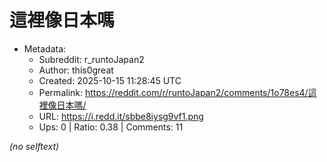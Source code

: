 # 這裡像日本嗎

- Metadata:
  - Subreddit: r_runtoJapan2
  - Author: this0great
  - Created: 2025-10-15 11:28:45 UTC
  - Permalink: https://reddit.com/r/runtoJapan2/comments/1o78es4/這裡像日本嗎/
  - URL: https://i.redd.it/sbbe8iysg9vf1.png
  - Ups: 0 | Ratio: 0.38 | Comments: 11

_(no selftext)_

